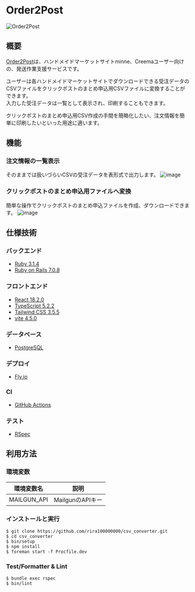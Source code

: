 # Order2Post

![Order2Post](https://github.com/rira100000000/csv_converter/assets/99132547/ba62bc38-3196-42e4-bab7-7ce7165e5c7d)

## 概要

[Order2Post](https://order2post.fun/)は、ハンドメイドマーケットサイトminne、Creemaユーザー向けの、発送作業支援サービスです。<br>

ユーザーは各ハンドメイドマーケットサイトでダウンロードできる受注データのCSVファイルをクリックポストのまとめ申込用CSVファイルに変換することができます。<br>
入力した受注データは一覧として表示され、印刷することもできます。<br>

クリックポストのまとめ申込用CSV作成の手間を簡略化したい、注文情報を簡単に印刷したいといった用途に適います。<br>

## 機能

### 注文情報の一覧表示

そのままでは扱いづらいCSVの受注データを表形式で出力します。
![image](https://github.com/rira100000000/csv_converter/assets/99132547/9dbe2f27-8320-480a-aace-1bb238f4f62f)

### クリックポストのまとめ申込用ファイルへ変換

簡単な操作でクリックポストのまとめ申込ファイルを作成、ダウンロードできます。
![image](https://github.com/rira100000000/csv_converter/assets/99132547/8fbdd092-ea5f-49af-904b-abef6f012286)

## 仕様技術

### バックエンド

- [Ruby 3.1.4](https://www.ruby-lang.org/ja/)<br>
- [Ruby on Rails 7.0.8](https://rubyonrails.org/)<br>

### フロントエンド

- [React 18.2.0](https://react.dev/)<br>
- [TypeScript 5.2.2](https://www.typescriptlang.org/)<br>
- [Tailwind CSS 3.5.5](https://tailwindcss.com/)<br>
- [vite 4.5.0](https://ja.vitejs.dev/)<br>

### データベース

- [PostgreSQL](https://www.postgresql.org/)

### デプロイ

- [Fly.io](https://fly.io/)<br>

### CI

- [GitHub Actions](https://github.co.jp/features/actions)<br>

### テスト

- [RSpec](https://rspec.info/)

## 利用方法

### 環境変数

| 環境変数名  | 説明             |
| ----------- | ---------------- |
| MAILGUN_API | MailgunのAPIキー |

### インストールと実行

```
$ git clone https://github.com/rira100000000/csv_converter.git
$ cd csv_converter
$ bin/setup
$ npm install
$ foreman start -f Procfile.dev
```

### Test/Formatter & Lint

```
$ bundle exec rspec
$ bin/lint
```
